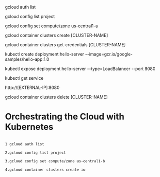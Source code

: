 gcloud auth list

gcloud config list project


gcloud config set compute/zone us-central1-a


gcloud container clusters create [CLUSTER-NAME]


gcloud container clusters get-credentials [CLUSTER-NAME]


kubectl create deployment hello-server --image=gcr.io/google-samples/hello-app:1.0


kubectl expose deployment hello-server --type=LoadBalancer --port 8080

kubectl get service

http://[EXTERNAL-IP]:8080


gcloud container clusters delete [CLUSTER-NAME]


# Orchestrating the Cloud with Kubernetes

```

1 gcloud auth list

2.gcloud config list project

3.gcloud config set compute/zone us-central1-b

4.gcloud container clusters create io

```
